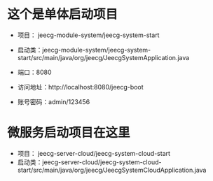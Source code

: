 # 这个是单体启动项目
- 项目： jeecg-module-system/jeecg-system-start
- 启动类：jeecg-module-system/jeecg-system-start/src/main/java/org/jeecg/JeecgSystemApplication.java

- 端口：8080
- 访问地址：http://localhost:8080/jeecg-boot
- 账号密码：admin/123456


# 微服务启动项目在这里
- 项目： jeecg-server-cloud/jeecg-system-cloud-start
- 启动类：jeecg-server-cloud/jeecg-system-cloud-start/src/main/java/org/jeecg/JeecgSystemCloudApplication.java